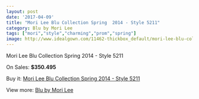 ```yaml
---
layout: post
date: '2017-04-09'
title: "Mori Lee Blu Collection Spring  2014 - Style 5211"
category: Blu by Mori Lee
tags: ["mori","style","charming","prom","spring"]
image: http://www.idealgown.com/11462-thickbox_default/mori-lee-blu-collection-spring-2014-style-5211.jpg
---
```

Mori Lee Blu Collection Spring  2014 - Style 5211

On Sales: **$350.495**
<a href="https://www.idealgown.com/en/blu-by-mori-lee/4684-mori-lee-blu-collection-spring-2014-style-5211.html"><amp-img layout="responsive" width="600" height="600" src="//www.idealgown.com/11462-thickbox_default/mori-lee-blu-collection-spring-2014-style-5211.jpg" alt="Mori Lee Blu Collection Spring  2014 - Style 5211 0" /></a>
<a href="https://www.idealgown.com/en/blu-by-mori-lee/4684-mori-lee-blu-collection-spring-2014-style-5211.html"><amp-img layout="responsive" width="600" height="600" src="//www.idealgown.com/11464-thickbox_default/mori-lee-blu-collection-spring-2014-style-5211.jpg" alt="Mori Lee Blu Collection Spring  2014 - Style 5211 1" /></a>
<a href="https://www.idealgown.com/en/blu-by-mori-lee/4684-mori-lee-blu-collection-spring-2014-style-5211.html"><amp-img layout="responsive" width="600" height="600" src="//www.idealgown.com/11463-thickbox_default/mori-lee-blu-collection-spring-2014-style-5211.jpg" alt="Mori Lee Blu Collection Spring  2014 - Style 5211 2" /></a>

Buy it: [Mori Lee Blu Collection Spring  2014 - Style 5211](https://www.idealgown.com/en/blu-by-mori-lee/4684-mori-lee-blu-collection-spring-2014-style-5211.html "Mori Lee Blu Collection Spring  2014 - Style 5211")

View more: [Blu by Mori Lee](https://www.idealgown.com/en/57-blu-by-mori-lee "Blu by Mori Lee")